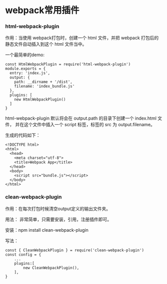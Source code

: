 # webpack常用插件

### html-webpack-plugin

作用：当使用 webpack打包时，创建一个 html 文件，并把 webpack 打包后的静态文件自动插入到这个 html 文件当中。
	
一个最简单的demo:

```
const HtmlWebpackPlugin = require('html-webpack-plugin')
module.exports = {
  entry: 'index.js',
  output: {
    path: __dirname + '/dist',
    filename: 'index_bundle.js'
  },
  plugins: [
    new HtmlWebpackPlugin()
  ]
}
```

html-webpack-plugin 默认将会在 output.path 的目录下创建一个 index.html 文件， 并在这个文件中插入一个 script 标签，标签的 src 为 output.filename。
	
生成的代码如下：

```
<!DOCTYPE html>
<html>
  <head>
    <meta charset="utf-8">
    <title>Webpack App</title>
  </head>
  <body>
    <script src="bundle.js"></script>
  </body>
</html>
```

### clean-webpack-plugin

作用：在每次打包时候清空output定义的输出文件夹。

用法：
非常简单，只需要安装，引用，注册插件即可。

安装：npm install clean-webpack-plugin

写法：

```
const { CleanWebpackPlugin } = require('clean-webpack-plugin')
const config = {
    ...
    plugins:[
        new CleanWebpackPlugin(),
    ],
}
```